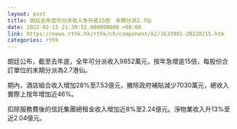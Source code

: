 ```yaml
---
layout: post
title: 朗廷去年度可分派收入急升逾15倍　末期分派2.7仙
date: 2022-02-15 21:39:51.000000000 +08:00
link: https://news.rthk.hk/rthk/ch/component/k2/1633901-20220215.htm
categories: rthk
---
```


朗廷公布，截至去年底，全年可分派收入9852萬元，按年急增逾15倍，每股份合訂單位的末期分派為2.7港仙。

期內，酒店組合收入增加28%至7.53億元，撇除政府補貼減少7030萬元，總收入實際上按年增加近46%。

扣除服務費後的信託集團總租金收入增加近8%至2.24億元。淨物業收入升13%至近2.04億元。
